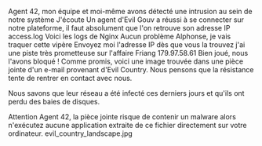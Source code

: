 Agent 42, mon équipe et moi-même avons détecté une intrusion au sein de notre système
J'écoute
Un agent d'Evil Gouv a réussi à se connecter sur notre plateforme, il faut absolument que l'on retrouve son adresse IP
access.log
Voici les logs de Nginx
Aucun problème Alphonse, je vais traquer cette vipère
Envoyez moi l'adresse IP dès que vous la trouvez j'ai une piste très prometteuse sur l'affaire Friang
179.97.58.61
Bien joué, nous l'avons bloqué ! Comme promis, voici une image trouvée dans une pièce jointe d'un e-mail provenant d'Evil Country. Nous pensons que la résistance tente de rentrer en contact avec nous.

Nous savons que leur réseau a été infecté ces derniers jours et qu'ils ont perdu des baies de disques.

Attention Agent 42, la pièce jointe risque de contenir un malware alors n'exécutez aucune application extraite de ce fichier directement sur votre ordinateur.
evil_country_landscape.jpg
